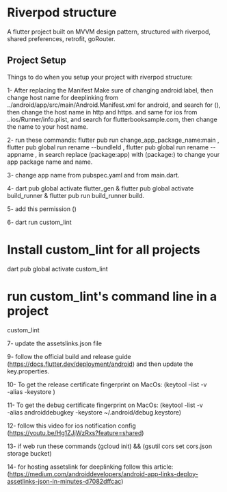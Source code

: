 # Riverpod structure
A flutter project built on MVVM design pattern, structured with riverpod, shared preferences, retrofit, goRouter.

## Project Setup

Things to do when you setup your project with riverpod structure:

1- After replacing the Manifest Make sure of changing android:label, then change host name for deeplinking from ../android/app/src/main/Android.Manifest.xml for android, and search for (<!-- Deep linking -->),
then change the host name in http and https.
and same for ios from ..ios/Runner/info.plist, and search for flutterbooksample.com, then change the name to your host name.

2- run these commands:
flutter pub run change_app_package_name:main <your new package name>,
flutter pub global run rename --bundleId <your new package name>,
flutter pub global run rename --appname <your new App name>,
in search replace (package:app) with (package:<your new App name>)
to change your app package name and name.

3- change app name from pubspec.yaml and from main.dart.

4- dart pub global activate flutter_gen & flutter pub global activate build_runner & flutter pub run build_runner build.

5- add this permission (<uses-permission android:name="android.permission.INTERNET"/>)

6- dart run custom_lint
# Install custom_lint for all projects
dart pub global activate custom_lint
# run custom_lint's command line in a project
custom_lint

7- update the assetslinks.json file

9- follow the official build and release guide (https://docs.flutter.dev/deployment/android) and then update the key.properties.

10- To get the release certificate fingerprint on MacOs: (keytool -list -v \
-alias <your-key-name> -keystore <path-to-production-keystore>)

11- To get the debug certificate fingerprint on MacOs: (keytool -list -v \
-alias androiddebugkey -keystore ~/.android/debug.keystore)

12- follow this video for ios notification config (https://youtu.be/Hg1ZJjWzRxs?feature=shared)

13- if web run these commands (gcloud init) && (gsutil cors set cors.json storage bucket)

14- for hosting assetslink for deeplinking follow this article: (https://medium.com/androiddevelopers/android-app-links-deploy-assetlinks-json-in-minutes-d7082dffcac)